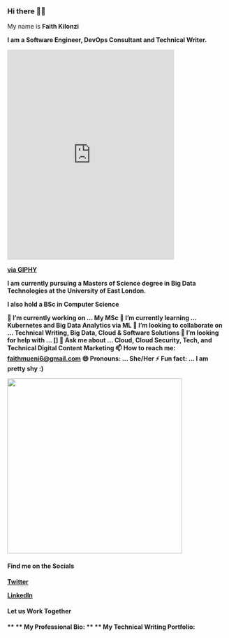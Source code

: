 ### Hi there 👋:smile:

<p>My name is <b>Faith Kilonzi<b> </p>
  <p>I am a Software Engineer, DevOps Consultant and Technical Writer.</p> 

<iframe src="https://giphy.com/embed/M9gbBd9nbDrOTu1Mqx" width="382" height="480" frameBorder="0" class="giphy-embed" allowFullScreen></iframe>
  <p><a href="https://giphy.com/gifs/hacktiv8-coding-codingfromhome-fromhome-M9gbBd9nbDrOTu1Mqx">via GIPHY</a></p>

<p>I am currently pursuing a Masters of Science degree in Big Data Technologies at the University of East London. </p>
  <p>I also hold a BSc in Computer Science </p>



🔭 I’m currently working on ... My MSc
🌱 I’m currently learning ... Kubernetes and Big Data Analytics via ML
👯 I’m looking to collaborate on ... Technical Writing, Big Data, Cloud & Software Solutions 
🤔 I’m looking for help with ... []
💬 Ask me about ... Cloud, Cloud Security, Tech, and Technical Digital Content Marketing 
📫 How to reach me: faithmueni6@gmail.com
😄 Pronouns: ... She/Her
⚡ Fun fact: ... I am pretty shy :) 

<div><img src="https://github-readme-stats.vercel.app/api?username=kilonzif&show_icons=true&theme=ADD_THEME_HERE" width="400"> </div>



  <h4>Find me on the Socials </h4>
  <p> <a href="https://twitter.com/faith_kilonzi">Twitter</a> </p>
  <p><a href="LinkedIn: https://www.linkedin.com/in/faithkilonzi/">LinkedIn </a> </p>


  <h4>Let us Work Together </h4>
** ** My Professional Bio: 
** ** My Technical Writing Portfolio: 

<!--
**kilonzif/kilonzif** is a ✨ _special_ ✨ repository because its `README.md` (this file) appears on your GitHub profile.

Here are some ideas to get you started:

- 🔭 I’m currently working on ...
- 🌱 I’m currently learning ...
- 👯 I’m looking to collaborate on ...
- 🤔 I’m looking for help with ...
- 💬 Ask me about ...
- 📫 How to reach me: ...
- 😄 Pronouns: ...
- ⚡ Fun fact: ...
-->
